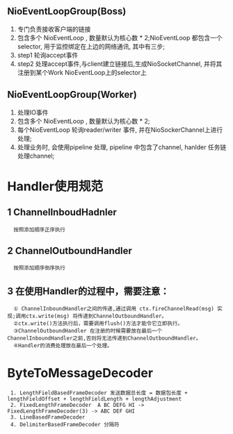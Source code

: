 ## NioEventLoopGroup(Boss)
1. 专门负责接收客户端的链接
2. 包含多个 NioEventLoop , 数量默认为核心数 * 2;NioEventLoop 都包含一个selector, 用于监控绑定在上边的网络通讯, 其中有三步;
3. step1 轮询accept事件
4. step2 处理accept事件,与client建立链接后,生成NioSocketChannel, 并将其注册到某个Work NioEventLoop上的selector上

## NioEventLoopGroup(Worker)

1. 处理IO事件
2. 包含多个 NioEventLoop , 数量默认为核心数 * 2;
3. 每个NioEventLoop  轮询reader/writer 事件, 并在NioSockerChannel上进行处理;
4. 处理业务时, 会使用pipeline 处理, pipeline 中包含了channel, hanlder 任务链处理channel;



# Handler使用规范

## 1 ChannelInboudHadnler
      按照添加顺序正序执行
## 2 ChannelOutboundHandler
      按照添加顺序倒序执行
## 3 在使用Handler的过程中，需要注意：
      ① ChannelInboundHandler之间的传递,通过调用 ctx.fireChannelRead(msg) 实现;调用ctx.write(msg) 将传递到ChannelOutboundHandler。
      ②ctx.write()方法执行后，需要调用flush()方法才能令它立即执行。
      ③ChannelOutboundHandler 在注册的时候需要放在最后一个ChannelInboundHandler之前,否则将无法传递到ChannelOutboundHandler。
      ④Handler的消费处理放在最后一个处理。


# ByteToMessageDecoder

     1. LengthFieldBasedFrameDecoder 发送数据总长度 = 数据包长度 + lengthFieldOffset + lengthFieldLength + lengthAdjustment
     2. FixedLengthFrameDecoder  A BC DEFG HI -> FixedLengthFrameDecoder(3) -> ABC DEF GHI
     3. LineBasedFrameDecoder
     4. DelimiterBasedFrameDecoder 分隔符